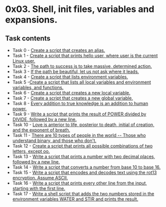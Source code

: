 # 0x03. Shell, init files, variables and expansions.
## Task contents
* Task 0 - [Create a script that creates an alias.](https://github.com/olumide12-cell/alx-system_engineering-devops/blob/master/0x03-shell_variables_expansions/0-alias)
* Task 1 - [Create a script that prints hello user, where user is the current Linux user.](https://github.com/olumide12-cell/alx-system_engineering-devops/blob/master/0x03-shell_variables_expansions/1-hello_you)
* Task 2 - [The path to success is to take massive, determined action.](https://github.com/olumide12-cell/alx-system_engineering-devops/blob/master/0x03-shell_variables_expansions/2-path)
* Task 3 - [If the path be beautiful, let us not ask where it leads.](https://github.com/olumide12-cell/alx-system_engineering-devops/blob/master/0x03-shell_variables_expansions/3-paths)
* Task 4 - [Create a script that lists environment variables.](https://github.com/olumide12-cell/alx-system_engineering-devops/blob/master/0x03-shell_variables_expansions/4-global_variables)
* Task 5 -[Create a script that lists all local variables and environment variables, and functions.](https://github.com/olumide12-cell/alx-system_engineering-devops/blob/master/0x03-shell_variables_expansions/5-local_variables)
* Task 6 - [Create a script that creates a new local variable.](https://github.com/olumide12-cell/alx-system_engineering-devops/blob/master/0x03-shell_variables_expansions/6-create_local_variable)
* Task 7 - [Create a script that creates a new global variable.](https://github.com/olumide12-cell/alx-system_engineering-devops/blob/master/0x03-shell_variables_expansions/7-create_global_variable)
* Task 8 - [Every addition to true knowledge is an addition to human power.](https://github.com/olumide12-cell/alx-system_engineering-devops/blob/master/0x03-shell_variables_expansions/8-true_knowledge)
* Task 9 - [Write a script that prints the result of POWER divided by DIVIDE, followed by a new line.](https://github.com/olumide12-cell/alx-system_engineering-devops/blob/master/0x03-shell_variables_expansions/9-divide_and_rule)
* Task 10 - [Love is anterior to life, posterior to death, initial of creation, and the exponent of breath.](https://github.com/olumide12-cell/alx-system_engineering-devops/blob/master/0x03-shell_variables_expansions/10-love_exponent_breath)
* Task 11 - [There are 10 types of people in the world -- Those who understand binary, and those who don't.](https://github.com/olumide12-cell/alx-system_engineering-devops/blob/master/0x03-shell_variables_expansions/11-binary_to_decimal)
* Task 12 - [Create a script that prints all possible combinations of two letters, except oo.](https://github.com/olumide12-cell/alx-system_engineering-devops/blob/master/0x03-shell_variables_expansions/12-combinations)
* Task 13 - [Write a script that prints a number with two decimal places, followed by a new line.](https://github.com/olumide12-cell/alx-system_engineering-devops/blob/master/0x03-shell_variables_expansions/13-print_float)
* Task 14 - [Write a script that converts a number from base 10 to base 16.](https://github.com/olumide12-cell/alx-system_engineering-devops/blob/master/0x03-shell_variables_expansions/100-decimal_to_hexadecimal)
* Task 15 - [Write a script that encodes and decodes text using the rot13 encryption. Assume ASCII.](https://github.com/olumide12-cell/alx-system_engineering-devops/blob/master/0x03-shell_variables_expansions/101-rot13)
* Task 16 - [Write a script that prints every other line from the input, starting with the first line.](https://github.com/olumide12-cell/alx-system_engineering-devops/blob/master/0x03-shell_variables_expansions/102-odd)
* Task 17 - [Write a shell script that adds the two numbers stored in the environment variables WATER and STIR and prints the result.](https://github.com/olumide12-cell/alx-system_engineering-devops/blob/master/0x03-shell_variables_expansions/103-water_and_stir)